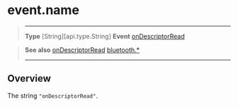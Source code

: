 # event.name

> --------------------- ------------------------------------------------------------------------------------------
> __Type__              [String][api.type.String]
> __Event__             [onDescriptorRead](/plugin/bluetooth/type/Gatt/event/onDescriptorRead/index.md)


> __See also__          [onDescriptorRead](/plugin/bluetooth/type/Gatt/event/onDescriptorRead/index.md)
>						[bluetooth.*](/plugin/bluetooth.md)
> --------------------- ------------------------------------------------------------------------------------------

## Overview

The string `"onDescriptorRead"`.